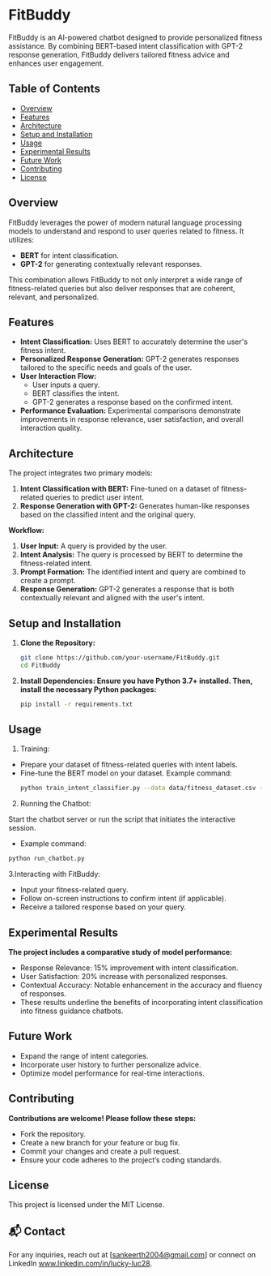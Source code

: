 # FitBuddy

FitBuddy is an AI-powered chatbot designed to provide personalized fitness assistance. By combining BERT-based intent classification with GPT-2 response generation, FitBuddy delivers tailored fitness advice and enhances user engagement.

## Table of Contents

- [Overview](#overview)
- [Features](#features)
- [Architecture](#architecture)
- [Setup and Installation](#setup-and-installation)
- [Usage](#usage)
- [Experimental Results](#experimental-results)
- [Future Work](#future-work)
- [Contributing](#contributing)
- [License](#license)

## Overview

FitBuddy leverages the power of modern natural language processing models to understand and respond to user queries related to fitness. It utilizes:
- **BERT** for intent classification.
- **GPT-2** for generating contextually relevant responses.

This combination allows FitBuddy to not only interpret a wide range of fitness-related queries but also deliver responses that are coherent, relevant, and personalized.

## Features

- **Intent Classification:** Uses BERT to accurately determine the user's fitness intent.
- **Personalized Response Generation:** GPT-2 generates responses tailored to the specific needs and goals of the user.
- **User Interaction Flow:** 
  - User inputs a query.
  - BERT classifies the intent.
  - GPT-2 generates a response based on the confirmed intent.
- **Performance Evaluation:** Experimental comparisons demonstrate improvements in response relevance, user satisfaction, and overall interaction quality.

## Architecture

The project integrates two primary models:
1. **Intent Classification with BERT:** Fine-tuned on a dataset of fitness-related queries to predict user intent.
2. **Response Generation with GPT-2:** Generates human-like responses based on the classified intent and the original query.

**Workflow:**
1. **User Input:** A query is provided by the user.
2. **Intent Analysis:** The query is processed by BERT to determine the fitness-related intent.
3. **Prompt Formation:** The identified intent and query are combined to create a prompt.
4. **Response Generation:** GPT-2 generates a response that is both contextually relevant and aligned with the user's intent.

## Setup and Installation

1. **Clone the Repository:**
   ```bash
   git clone https://github.com/your-username/FitBuddy.git
   cd FitBuddy

2. **Install Dependencies: Ensure you have Python 3.7+ installed. Then, install the necessary Python packages:**
   ```bash
   pip install -r requirements.txt
## Usage

1. Training:

- Prepare your dataset of fitness-related queries with intent labels.
- Fine-tune the BERT model on your dataset.
  Example command:
  ```bash
  python train_intent_classifier.py --data data/fitness_dataset.csv --epochs 5

2. Running the Chatbot:

Start the chatbot server or run the script that initiates the interactive session.
- Example command:
```bash
python run_chatbot.py
```

3.Interacting with FitBuddy:

- Input your fitness-related query.
- Follow on-screen instructions to confirm intent (if applicable).
- Receive a tailored response based on your query.

## Experimental Results
**The project includes a comparative study of model performance:**

- Response Relevance: 15% improvement with intent classification.
- User Satisfaction: 20% increase with personalized responses.
- Contextual Accuracy: Notable enhancement in the accuracy and fluency of responses.
- These results underline the benefits of incorporating intent classification into fitness guidance chatbots.

## Future Work

- Expand the range of intent categories.
- Incorporate user history to further personalize advice.
- Optimize model performance for real-time interactions.
  
## Contributing
**Contributions are welcome! Please follow these steps:**

- Fork the repository.
- Create a new branch for your feature or bug fix.
- Commit your changes and create a pull request.
- Ensure your code adheres to the project’s coding standards.

## License
This project is licensed under the MIT License.

## 📬 Contact
For any inquiries, reach out at [sankeerth2004@gmail.com] or connect on LinkedIn www.linkedin.com/in/lucky-luc28.
